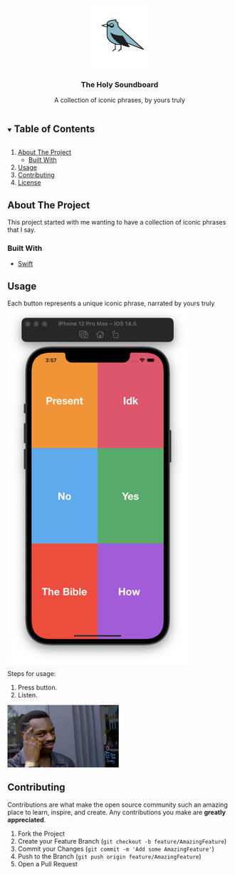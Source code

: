 
<!-- PROJECT LOGO -->
<br />
<p align="center">
  <a href="https://github.com/github_username/repo_name">
    <img src="images/logo.png" alt="Logo" width="140" height="140">
  </a>

  <h3 align="center">The Holy Soundboard</h3>

  <p align="center">
    A collection of iconic phrases, by yours truly
</p>



<!-- TABLE OF CONTENTS -->
<details open="open">
  <summary><h2 style="display: inline-block">Table of Contents</h2></summary>
  <ol>
    <li>
      <a href="#about-the-project">About The Project</a>
      <ul>
        <li><a href="#built-with">Built With</a></li>
      </ul>
    </li>
    <li><a href="#usage">Usage</a></li>
    <li><a href="#contributing">Contributing</a></li>
    <li><a href="#license">License</a></li>
  </ol>
</details>



<!-- ABOUT THE PROJECT -->
## About The Project

This project started with me wanting to have a collection of iconic phrases that I say.

### Built With

* [Swift](https://www.swift.com)


<!-- USAGE EXAMPLES -->
## Usage
Each button represents a unique iconic phrase, narrated by yours truly
<img src="images/1.png" height=800 align=center>


Steps for usage:
1. Press button.
2. Listen.
<img src="images/2.png">



<!-- CONTRIBUTING -->
## Contributing

Contributions are what make the open source community such an amazing place to learn, inspire, and create. Any contributions you make are **greatly appreciated**.

1. Fork the Project
2. Create your Feature Branch (`git checkout -b feature/AmazingFeature`)
3. Commit your Changes (`git commit -m 'Add some AmazingFeature'`)
4. Push to the Branch (`git push origin feature/AmazingFeature`)
5. Open a Pull Request


